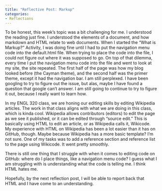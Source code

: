```yaml
---
title: "Reflective Post: Markup"
categories:
- Reflections
---
```


To be honest, this week’s topic was a bit challenging for me. I understood the reading just fine. I understood the elements of a document, and how markdown and HTML relate to web documents. When I started the “What is Markup?” Activity, I was doing fine until I had to put the navigation menu code into the default.html file. When trying to place the code into the file, I could not figure out where it was supposed to go. On top of that dilemma, every time I put the navigation menu code into the file and went to look at my site, the site repeated. The first half of the page was how my blog looked before (the Cayman theme), and the second half was the primer theme, except it had the navigation bar. I am still perplexed. I have been googling to try to figure out the issue, but alas, maybe I have found a question that google can’t answer. I am still going to continue to try to figure it out, because I really want to learn how. 

In my ENGL 320 class, we are honing our editing skills by editing Wikipedia articles. The work in that class aligns with what we are doing in this class, which is kinda cool. Wikipedia allows contributors (editors) to edit the page as we see it published, or it can be edited through “source edit.” This is basically using HTML to edit an article, or as Wikipedia calls it, Wikicode. My experience with HTML on Wikipedia has been a lot easier than it has on GitHub, though. Maybe because Wikipedia has a more basic template? I’m not sure. One of my tasks was to add a reference section and reference list to the page using Wikicode. It went pretty smoothly. 

There is still one thing that I struggle with when it comes to editing code on GitHub: where do I place things, like a navigation menu code? I guess what I am struggling with is understanding what the code is telling me. I think HTML hates me. 

Hopefully, by the next reflection post, I will be able to report back that HTML and I have come to an understanding. 
